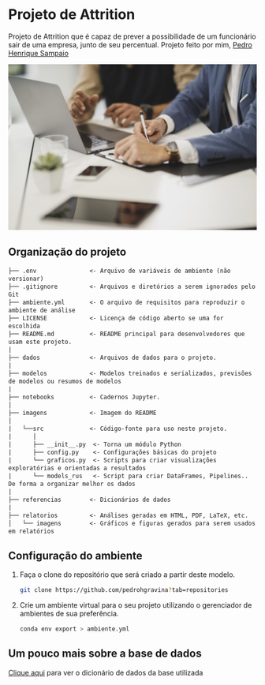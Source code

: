 # Projeto de Attrition

Projeto de Attrition que é capaz de prever a possibilidade de um funcionário sair de uma empresa, junto de seu percentual. Projeto feito por mim, [Pedro Henrique Sampaio](https://github.com/pedrohgravina?tab=repositories)

![imagem](imagens/imagem.jpg)

## Organização do projeto

```
├── .env               <- Arquivo de variáveis de ambiente (não versionar)
├── .gitignore         <- Arquivos e diretórios a serem ignorados pelo Git
├── ambiente.yml       <- O arquivo de requisitos para reproduzir o ambiente de análise
├── LICENSE            <- Licença de código aberto se uma for escolhida
├── README.md          <- README principal para desenvolvedores que usam este projeto.
|
├── dados              <- Arquivos de dados para o projeto.
|
├── modelos            <- Modelos treinados e serializados, previsões de modelos ou resumos de modelos
|
├── notebooks          <- Cadernos Jupyter.
│
├── imagens            <- Imagem do README                       
│
|   └──src             <- Código-fonte para uso neste projeto.
|      │
|      ├── __init__.py  <- Torna um módulo Python
|      ├── config.py    <- Configurações básicas do projeto
|      └── graficos.py  <- Scripts para criar visualizações exploratórias e orientadas a resultados
|      └── models_rus   <- Script para criar DataFrames, Pipelines.. De forma a organizar melhor os dados
| 
├── referencias        <- Dicionários de dados
|
├── relatorios         <- Análises geradas em HTML, PDF, LaTeX, etc.
│   └── imagens        <- Gráficos e figuras gerados para serem usados em relatórios
```

## Configuração do ambiente

1. Faça o clone do repositório que será criado a partir deste modelo.

    ```bash
    git clone https://github.com/pedrohgravina?tab=repositories
    ```

2. Crie um ambiente virtual para o seu projeto utilizando o gerenciador de ambientes de sua preferência.

      ```bash
      conda env export > ambiente.yml
      ```
      
## Um pouco mais sobre a base de dados

[Clique aqui](referencias/02_dicionario_de_dados.md) para ver o dicionário de dados da base utilizada